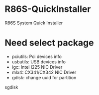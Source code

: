 # R86S-QuickInstaller
R86S System Quick Installer

# Need select package
 <!-- - sgdisk: Fix GPT info
 - partx: Refresh part info -->
 - pciutils: Pci devices info
 - usbutils: USB devices info
 - igc: Intel I225 NIC Driver
 - mlx4: CX341/CX342 NIC Driver
 - gdisk: change uuid for partition

sgdisk